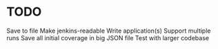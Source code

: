 # TODO

Save to file
Make jenkins-readable
Write application(s)
Support multiple runs
Save all initial coverage in big  JSON file
Test with larger codebase
    
    
    
    